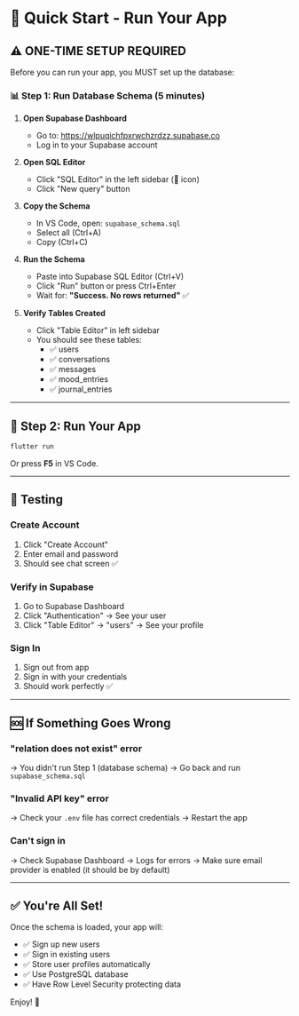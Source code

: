 # 🚀 Quick Start - Run Your App

## ⚠️ ONE-TIME SETUP REQUIRED

Before you can run your app, you MUST set up the database:

### 📊 Step 1: Run Database Schema (5 minutes)

1. **Open Supabase Dashboard**
   - Go to: https://wlpuqichfpxrwchzrdzz.supabase.co
   - Log in to your Supabase account

2. **Open SQL Editor**
   - Click "SQL Editor" in the left sidebar (📝 icon)
   - Click "New query" button

3. **Copy the Schema**
   - In VS Code, open: `supabase_schema.sql`
   - Select all (Ctrl+A)
   - Copy (Ctrl+C)

4. **Run the Schema**
   - Paste into Supabase SQL Editor (Ctrl+V)
   - Click "Run" button or press Ctrl+Enter
   - Wait for: **"Success. No rows returned"** ✅

5. **Verify Tables Created**
   - Click "Table Editor" in left sidebar
   - You should see these tables:
     - ✅ users
     - ✅ conversations
     - ✅ messages
     - ✅ mood_entries
     - ✅ journal_entries

---

## 🎯 Step 2: Run Your App

```bash
flutter run
```

Or press **F5** in VS Code.

---

## 🧪 Testing

### Create Account
1. Click "Create Account"
2. Enter email and password
3. Should see chat screen ✅

### Verify in Supabase
1. Go to Supabase Dashboard
2. Click "Authentication" → See your user
3. Click "Table Editor" → "users" → See your profile

### Sign In
1. Sign out from app
2. Sign in with your credentials
3. Should work perfectly ✅

---

## 🆘 If Something Goes Wrong

### "relation does not exist" error
→ You didn't run Step 1 (database schema)
→ Go back and run `supabase_schema.sql`

### "Invalid API key" error
→ Check your `.env` file has correct credentials
→ Restart the app

### Can't sign in
→ Check Supabase Dashboard → Logs for errors
→ Make sure email provider is enabled (it should be by default)

---

## ✅ You're All Set!

Once the schema is loaded, your app will:
- ✅ Sign up new users
- ✅ Sign in existing users
- ✅ Store user profiles automatically
- ✅ Use PostgreSQL database
- ✅ Have Row Level Security protecting data

Enjoy! 🎉
